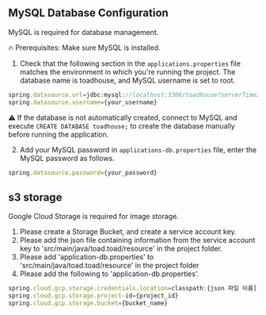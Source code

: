 ## MySQL Database Configuration
MySQL is required for database management.

🔥 Prerequisites: Make sure MySQL is installed.

1. Check that the following section in the `applications.properties` file matches the environment in which you're running the project. The database name is toadhouse, and MySQL username is set to root.

```jsx
spring.datasource.url=jdbc:mysql://localhost:3306/toadhouse?serverTimezone=UTC&characterEncoding=UTF-8
spring.datasource.username={your_username}
```

  ⚠️ If the database is not automatically created, connect to MySQL and execute `CREATE DATABASE toadhouse;` to create the database manually before running the application.

2. Add your MySQL password in `applications-db.properties` file, enter the MySQL password as follows.

```jsx
spring.datasource.password={your_password}
```


## s3 storage
Google Cloud Storage is required for image storage.

1. Please create a Storage Bucket, and create a service account key.
2. Please add the json file containing information from the service account key to 'src/main/java/toad.toad/resource' in the project folder.
3. Please add 'application-db.properties' to 'src/main/java/toad.toad/resource' in the project folder
4. Please add the following to 'application-db.properties'.

```jsx
spring.cloud.gcp.storage.credentials.location=classpath:{json 파일 이름]}
spring.cloud.gcp.storage.project-id={project_id}
spring.cloud.gcp.storage.bucket={bucket_name}
```
